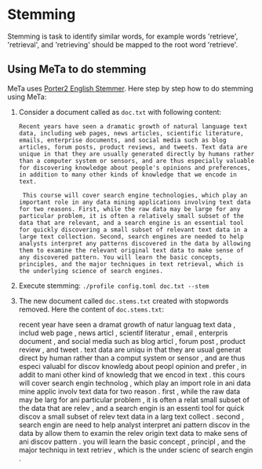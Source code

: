 # Stemming

Stemming is task to identify similar words, for example words 'retrieve', 'retrieval', and 'retrieving' should be mapped to the root word 'retrieve'.


## Using MeTa to do stemming

MeTa uses [Porter2 English Stemmer](http://snowball.tartarus.org/algorithms/english/stemmer.html). Here step by step how to do stemming using MeTa:

1. Consider a document called as `doc.txt` with following content:

       Recent years have seen a dramatic growth of natural language text data, including web pages, news articles, scientific literature, emails, enterprise documents, and social media such as blog articles, forum posts, product reviews, and tweets. Text data are unique in that they are usually generated directly by humans rather than a computer system or sensors, and are thus especially valuable for discovering knowledge about people's opinions and preferences, in addition to many other kinds of knowledge that we encode in text.

        This course will cover search engine technologies, which play an important role in any data mining applications involving text data for two reasons. First, while the raw data may be large for any particular problem, it is often a relatively small subset of the data that are relevant, and a search engine is an essential tool for quickly discovering a small subset of relevant text data in a large text collection. Second, search engines are needed to help analysts interpret any patterns discovered in the data by allowing them to examine the relevant original text data to make sense of any discovered pattern. You will learn the basic concepts, principles, and the major techniques in text retrieval, which is the underlying science of search engines.
2. Execute stemming:
```./profile config.toml doc.txt --stem```
3. The new document called `doc.stems.txt` created with stopwords removed. Here the content of `doc.stems.txt`:

    recent year have seen a dramat growth of natur languag text data , includ web page , news articl , scientif literatur , email , enterpris document , and social media such as blog articl , forum post , product review , and tweet . 
    text data are uniqu in that they are usual generat direct by human rather than a comput system or sensor , and are thus especi valuabl for discov knowledg about peopl opinion and prefer , in addit to mani other kind of knowledg that we encod in text . 
    this cours will cover search engin technolog , which play an import role in ani data mine applic involv text data for two reason . 
    first , while the raw data may be larg for ani particular problem , it is often a relat small subset of the data that are relev , and a search engin is an essenti tool for quick discov a small subset of relev text data in a larg text collect . 
    second , search engin are need to help analyst interpret ani pattern discov in the data by allow them to examin the relev origin text data to make sens of ani discov pattern . 
    you will learn the basic concept , principl , and the major techniqu in text retriev , which is the under scienc of search engin .